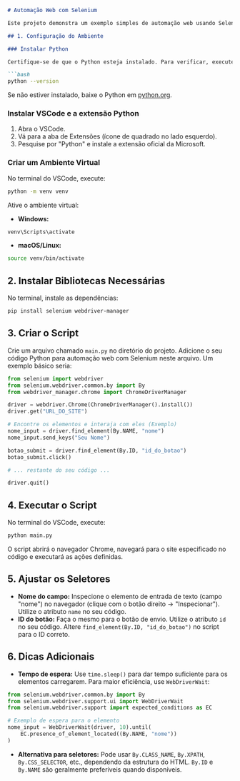 ```markdown
# Automação Web com Selenium

Este projeto demonstra um exemplo simples de automação web usando Selenium em Python.

## 1. Configuração do Ambiente

### Instalar Python

Certifique-se de que o Python esteja instalado. Para verificar, execute:

```bash
python --version
```

Se não estiver instalado, baixe o Python em [python.org](https://www.python.org/).

### Instalar VSCode e a extensão Python

1. Abra o VSCode.
2. Vá para a aba de Extensões (ícone de quadrado no lado esquerdo).
3. Pesquise por "Python" e instale a extensão oficial da Microsoft.

### Criar um Ambiente Virtual

No terminal do VSCode, execute:

```bash
python -m venv venv
```

Ative o ambiente virtual:

* **Windows:**
```bash
venv\Scripts\activate
```
* **macOS/Linux:**
```bash
source venv/bin/activate
```

## 2. Instalar Bibliotecas Necessárias

No terminal, instale as dependências:

```bash
pip install selenium webdriver-manager
```

## 3. Criar o Script

Crie um arquivo chamado `main.py` no diretório do projeto.
Adicione o seu código Python para automação web com Selenium neste arquivo.  Um exemplo básico seria:

```python
from selenium import webdriver
from selenium.webdriver.common.by import By
from webdriver_manager.chrome import ChromeDriverManager

driver = webdriver.Chrome(ChromeDriverManager().install())
driver.get("URL_DO_SITE")

# Encontre os elementos e interaja com eles (Exemplo)
nome_input = driver.find_element(By.NAME, "nome")
nome_input.send_keys("Seu Nome")

botao_submit = driver.find_element(By.ID, "id_do_botao")
botao_submit.click()

# ... restante do seu código ...

driver.quit()
```

## 4. Executar o Script

No terminal do VSCode, execute:

```bash
python main.py
```

O script abrirá o navegador Chrome, navegará para o site especificado no código e executará as ações definidas.

## 5. Ajustar os Seletores

* **Nome do campo:** Inspecione o elemento de entrada de texto (campo "nome") no navegador (clique com o botão direito -> "Inspecionar"). Utilize o atributo `name`  no seu código.
* **ID do botão:** Faça o mesmo para o botão de envio.  Utilize o atributo `id` no seu código.  Altere `find_element(By.ID, "id_do_botao")` no script para o ID correto.

## 6. Dicas Adicionais

* **Tempo de espera:** Use `time.sleep()` para dar tempo suficiente para os elementos carregarem. Para maior eficiência, use `WebDriverWait`:

```python
from selenium.webdriver.common.by import By
from selenium.webdriver.support.ui import WebDriverWait
from selenium.webdriver.support import expected_conditions as EC

# Exemplo de espera para o elemento
nome_input = WebDriverWait(driver, 10).until(
    EC.presence_of_element_located((By.NAME, "nome"))
)
```

* **Alternativa para seletores:** Pode usar `By.CLASS_NAME`, `By.XPATH`, `By.CSS_SELECTOR`, etc., dependendo da estrutura do HTML.  `By.ID` e `By.NAME` são geralmente preferíveis quando disponíveis.
```
